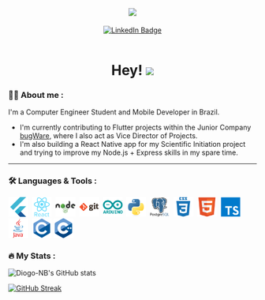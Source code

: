 <div id="header" align="center">
  <img src="https://media.giphy.com/media/v1.Y2lkPTc5MGI3NjExNDc4YXdoaGE1YWNtaXJiaHY1YjRuNWs3ODdiczFnemloMDZ3NnczaiZlcD12MV9pbnRlcm5hbF9naWZfYnlfaWQmY3Q9Zw/2IudUHdI075HL02Pkk/giphy.gif" width="200"/>
  <br>
  <br>
  <div id="badges">
    <a href="https://www.linkedin.com/in/diogo-nunes-batista">
      <img src="https://img.shields.io/badge/LinkedIn-blue?style=for-the-badge&logo=linkedin&logoColor=white" alt="LinkedIn   Badge"/>
    </a>
  </div>
  <img src="https://komarev.com/ghpvc/?username=Diogo-NB&style=flat-square&color=blue" alt=""/>
  <h1>
    Hey!
    <img src="https://media.giphy.com/media/hvRJCLFzcasrR4ia7z/giphy.gif" width="30px"/>
  </h1>
</div>

### 👩‍💻 About me :
I'm a Computer Engineer Student and Mobile Developer in Brazil.
- I'm currently contributing to Flutter projects within the Junior Company [bugWare](https://bugware.com.br/), where I also act as Vice Director of Projects.
- I'm also building a React Native app for my Scientific Initiation project and trying to improve my Node.js + Express skills in my spare time.
---
  ### 🛠  Languages & Tools :
<div id="lang&tools">  
  <img src="https://github.com/devicons/devicon/blob/master/icons/flutter/flutter-original.svg" title="Flutter" alt="Flutter" width="40" height="40"/>&nbsp;
  <img src="https://github.com/devicons/devicon/blob/master/icons/react/react-original-wordmark.svg" title="React" alt="React" width="40" height="40"/>&nbsp; 
  <img src="https://github.com/devicons/devicon/blob/master/icons/nodejs/nodejs-original-wordmark.svg" title="NodeJS" alt="NodeJS" width="40" height="40"/>&nbsp;
  <img src="https://github.com/devicons/devicon/blob/master/icons/git/git-original-wordmark.svg" title="Git" alt="Git" width="40" height="40"/>&nbsp;
  <img src="https://github.com/devicons/devicon/blob/master/icons/arduino/arduino-original-wordmark.svg" title="Arduino" alt="Arduino" width="40" height="40"/>&nbsp;
  <img src="https://github.com/devicons/devicon/blob/master/icons/python/python-original.svg" title="Python" alt="Python" width="40" height="40"/>&nbsp;
  <img src="https://github.com/devicons/devicon/blob/master/icons/postgresql/postgresql-original-wordmark.svg" title="PostgreSQL" alt="PostgreSQL" width="40" height="40"/>&nbsp;
  <img src="https://github.com/devicons/devicon/blob/master/icons/css3/css3-plain-wordmark.svg"  title="CSS3" alt="CSS" width="40" height="40"/>&nbsp;  
  <img src="https://github.com/devicons/devicon/blob/master/icons/html5/html5-original.svg" title="HTML5" alt="HTML" width="40" height="40"/>&nbsp; 
  <img src="https://github.com/devicons/devicon/blob/master/icons/typescript/typescript-original.svg" title="TypeScript" alt="TypeScript" width="40" height="40"/>&nbsp;
  <img src="https://github.com/devicons/devicon/blob/master/icons/java/java-original-wordmark.svg" title="Java" alt="Java" width="40" height="40"/>&nbsp;
  <img src="https://github.com/devicons/devicon/blob/master/icons/c/c-original.svg" title="C" alt="C" width="40" height="40"/>
  <img src="https://github.com/devicons/devicon/blob/master/icons/cplusplus/cplusplus-original.svg" title="Cpp" alt="Cpp" width="40" height="40"/>&nbsp;
</div>
<div id="My Stats">

  ### :fire: My Stats :
  ![Diogo-NB's GitHub stats](https://github-readme-stats.vercel.app/api?username=Diogo-NB&show_icons=true&theme=radical&hide=prs,issues)
  
  [![GitHub Streak](http://github-readme-streak-stats.herokuapp.com?user=Diogo-NB&theme=radical)](https://git.io/streak-stats)
  
</div>
